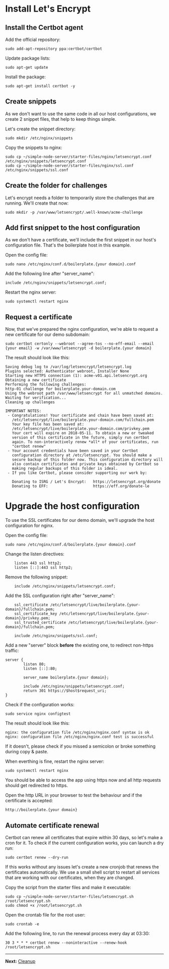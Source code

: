 # Install Let's Encrypt

## Install the Certbot agent

Add the official repository:  
```
sudo add-apt-repository ppa:certbot/certbot
```

Update package lists:  
```
sudo apt-get update
```

Install the package:  
```
sudo apt-get install certbot -y
```

## Create snippets

As we don't want to use the same code in all our host configurations, we create 2 snippet files, that help to keep things simple.

Let's create the snippet directory:  
```
sudo mkdir /etc/nginx/snippets
```

Copy the snippets to nginx:  
```
sudo cp ~/simple-node-server/starter-files/nginx/letsencrypt.conf /etc/nginx/snippets/letsencrypt.conf
sudo cp ~/simple-node-server/starter-files/nginx/ssl.conf /etc/nginx/snippets/ssl.conf
```

## Create the folder for challenges

Let's encrypt needs a folder to temporarily store the challenges that are running. We'll create that now:  
```
sudo mkdir -p /var/www/letsencrypt/.well-known/acme-challenge
```

## Add first snippet to the host configuration

As we don't have a certificate, we'll include the first snippet in our host's configuration file. That's the boilerplate host in this example.

Open the config file:  
```
sudo nano /etc/nginx/conf.d/boilerplate.{your domain}.conf
```

Add the following line after "server_name":  
```
include /etc/nginx/snippets/letsencrypt.conf;
```

Restart the nginx server:  
```
sudo systemctl restart nginx
```

## Request a certificate

Now, that we've prepared the nginx configuration, we're able to request a new certificate for our demo subdomain:  
```
sudo certbot certonly --webroot --agree-tos --no-eff-email --email {your email} -w /var/www/letsencrypt -d boilerplate.{your domain}
```

The result should look like this:  
```
Saving debug log to /var/log/letsencrypt/letsencrypt.log
Plugins selected: Authenticator webroot, Installer None
Starting new HTTPS connection (1): acme-v01.api.letsencrypt.org
Obtaining a new certificate
Performing the following challenges:
http-01 challenge for boilerplate.your-domain.com
Using the webroot path /var/www/letsencrypt for all unmatched domains.
Waiting for verification...
Cleaning up challenges

IMPORTANT NOTES:
 - Congratulations! Your certificate and chain have been saved at:
   /etc/letsencrypt/live/boilerplate.your-domain.com/fullchain.pem
   Your key file has been saved at:
   /etc/letsencrypt/live/boilerplate.your-domain.com/privkey.pem
   Your cert will expire on 2018-05-11. To obtain a new or tweaked
   version of this certificate in the future, simply run certbot
   again. To non-interactively renew *all* of your certificates, run
   "certbot renew"
 - Your account credentials have been saved in your Certbot
   configuration directory at /etc/letsencrypt. You should make a
   secure backup of this folder now. This configuration directory will
   also contain certificates and private keys obtained by Certbot so
   making regular backups of this folder is ideal.
 - If you like Certbot, please consider supporting our work by:

   Donating to ISRG / Let's Encrypt:   https://letsencrypt.org/donate
   Donating to EFF:                    https://eff.org/donate-le
```

# Upgrade the host configuration

To use the SSL certificates for our demo domain, we'll upgrade the host configuration for nginx.

Open the config file:  
```
sudo nano /etc/nginx/conf.d/boilerplate.{your domain}.conf
```

Change the listen directives:  
```
	listen 443 ssl http2;
	listen [::]:443 ssl http2;
```

Remove the following snippet:  
```
	include /etc/nginx/snippets/letsencrypt.conf;
```

Add the SSL configuration right after "server_name":  
```
	ssl_certificate /etc/letsencrypt/live/boilerplate.{your-domain}/fullchain.pem;
	ssl_certificate_key /etc/letsencrypt/live/boilerplate.{your-domain}/privkey.pem;
	ssl_trusted_certificate /etc/letsencrypt/live/boilerplate.{your-domain}/fullchain.pem;

	include /etc/nginx/snippets/ssl.conf;
```

Add a new "server" block __before__ the existing one, to redirect non-https traffic:  
```
server {
        listen 80;
        listen [::]:80;

        server_name boilerplate.{your domain};

        include /etc/nginx/snippets/letsencrypt.conf;
        return 301 https://$host$request_uri;
}
```

Check if the configuration works:  
```
sudo service nginx configtest
```

The result should look like this:  
```
nginx: the configuration file /etc/nginx/nginx.conf syntax is ok
nginx: configuration file /etc/nginx/nginx.conf test is successful
```

If it doesn't, please check if you missed a semicolon or broke something during copy &amp; paste.

When everthing is fine, restart the nginx server:  
```
sudo systemctl restart nginx
```

You should be able to access the app using https now and all http requests should get redirected to https.

Open the http URL in your browser to test the behaviour and if the certificate is accepted:  
```
http://boilerplate.{your domain}
```

## Automate certificate renewal

Certbot can renew all certificates that expire within 30 days, so let's make a cron for it. To check if the current configuration works, you can launch a dry run:  
```
sudo certbot renew --dry-run
```

If this works without any issues let's create a new cronjob that renews the certificates automatically. We use a small shell script to restart all services that are working with our certificates, when they are changed.

Copy the script from the starter files and make it executable:  
```
sudo cp ~/simple-node-server/starter-files/letsencrypt.sh /root/letsencrypt.sh
sudo chmod +x /root/letsencrypt.sh
```

Open the crontab file for the root user:  
```
sudo crontab -e
```

Add the following line, to run the renewal process every day at 03:30:  
```
30 3 * * * certbot renew --noninteractive --renew-hook /root/letsencrypt.sh
```

---
__Next:__ [Cleanup](./cleanup.md)
